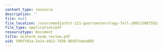 ```yaml
---
content_type: resource
description: ''
file: null
file_location: /coursemedia/hst-121-gastroenterology-fall-2005/506f592a5a14e8127d3686937edea602_midterm_exam_review.pdf
file_type: application/pdf
resourcetype: Document
title: midterm_exam_review.pdf
uid: 506f592a-5a14-e812-7d36-86937edea602
---
```

